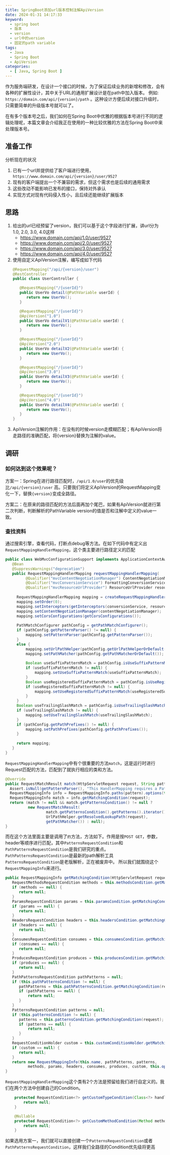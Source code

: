 ```yaml
---
title: SpringBoot添加url版本控制注解ApiVersion
date: 2024-01-31 14:17:33
keyword:
  - spring boot
  - 版本
  - version
  - url中的version
  - 固定的path variable
tags:
  - Java
  - Spring Boot
  - ApiVersion
categories:
  - [ Java, Spring Boot ]
---
```


作为服务端研发，在设计一个接口的时候，为了保证后续业务的新增和修改，会有各种的扩展性设计，其中关于URL的通用扩展设计是在path中加入版本。
例如: `https://domain.com/api/{version}/path` 。这种设计方便后续对接口升级时，只需要简单的升级版本号就可以了。

在有多个版本号之后，我们如何在Spring Boot中优雅的根据版本号进行不同的逻辑处理呢，本篇文章会介绍我正在使用的一种比较优雅的方法在Spring
Boot中来处理版本号。

<!--more-->

## 准备工作

分析现在的状况

1. 已有一个url并提供给了客户端进行使用，`https://www.domain.com/api/{version}/user/9527`
2. 现有的客户端提出一个不兼容的需求，但这个需求也是后续的通用需求
3. 这些改动不能影响已发布的接口，保持对外承认
4. 实现方式对现有代码侵入性小，且后续还能继续扩展版本

## 思路

1. 给出的url已经预留了version，我们可以基于这个字段进行扩展，讲url分为1.0, 2.0, 3.0, 4.0这样
    * https://www.domain.com/api/1.0/user/9527
    * https://www.domain.com/api/2.0/user/9527
    * https://www.domain.com/api/3.0/user/9527
    * https://www.domain.com/api/4.0/user/9527
2. 使用自定义ApiVersion注解，编写成如下代码
   ```java
   @RequestMapping("/api/{version}/user")
   @RestController
   public class UserController {
   
      @RequestMapping("/{userId}")
      public UserVo detail(@PathVariable userId) {
         return new UserVo();
      }
   
      @RequestMapping("/{userId}")
      @ApiVersion("1.0")
      public UserVo detailV1(@PathVariable userId) {
         return new UserVo();
      }
   
      @RequestMapping("/{userId}")
      @ApiVersion("2.0")
      public UserVo detailV2(@PathVariable userId) {
         return new UserVo();
      }
   
      @RequestMapping("/{userId}")
      @ApiVersion("3.0")
      public UserVo detailV3(@PathVariable userId) {
         return new UserVo();
      }
   
      @RequestMapping("/{userId}")
      @ApiVersion("4.0")
      public UserVo detailV4(@PathVariable userId) {
         return new UserVo();
      }
   }
   ```
3. ApiVersion注解的作用：在没有的时候version走模糊匹配；有ApiVersion将走路径的准确匹配，将{version}替换为注解的value。

## 调研

### 如何达到这个效果呢？

方案一：Spring在进行路径匹配时，`/api/1.0/user`的优先级比`/api/{version}/user`
高。只要我们将定义ApiVersion的RequestMapping变化一下，替换`{version}`变成全路径。

方案二：在原来的路径匹配的方法后面再加个尾巴，如果有ApiVersion就进行第二次判断，判断解析的PathVariable
version的值是否和注解中定义的value一致。

### 查找资料

通过搜索引擎，查看代码，打断点debug等方法。在如下代码中有定义出`RequestMappingHandlerMapping`，这个类主要进行路径定义的匹配

```java
public class WebMvcConfigurationSupport implements ApplicationContextAware, ServletContextAware {
   @Bean
   @SuppressWarnings("deprecation")
   public RequestMappingHandlerMapping requestMappingHandlerMapping(
         @Qualifier("mvcContentNegotiationManager") ContentNegotiationManager contentNegotiationManager,
         @Qualifier("mvcConversionService") FormattingConversionService conversionService,
         @Qualifier("mvcResourceUrlProvider") ResourceUrlProvider resourceUrlProvider) {
   
     RequestMappingHandlerMapping mapping = createRequestMappingHandlerMapping();
     mapping.setOrder(0);
     mapping.setInterceptors(getInterceptors(conversionService, resourceUrlProvider));
     mapping.setContentNegotiationManager(contentNegotiationManager);
     mapping.setCorsConfigurations(getCorsConfigurations());
   
     PathMatchConfigurer pathConfig = getPathMatchConfigurer();
     if (pathConfig.getPatternParser() != null) {
         mapping.setPatternParser(pathConfig.getPatternParser());
     }
     else {
         mapping.setUrlPathHelper(pathConfig.getUrlPathHelperOrDefault());
         mapping.setPathMatcher(pathConfig.getPathMatcherOrDefault());
   
         Boolean useSuffixPatternMatch = pathConfig.isUseSuffixPatternMatch();
         if (useSuffixPatternMatch != null) {
             mapping.setUseSuffixPatternMatch(useSuffixPatternMatch);
         }
         Boolean useRegisteredSuffixPatternMatch = pathConfig.isUseRegisteredSuffixPatternMatch();
         if (useRegisteredSuffixPatternMatch != null) {
             mapping.setUseRegisteredSuffixPatternMatch(useRegisteredSuffixPatternMatch);
         }
     }
     Boolean useTrailingSlashMatch = pathConfig.isUseTrailingSlashMatch();
     if (useTrailingSlashMatch != null) {
         mapping.setUseTrailingSlashMatch(useTrailingSlashMatch);
     }
     if (pathConfig.getPathPrefixes() != null) {
         mapping.setPathPrefixes(pathConfig.getPathPrefixes());
     }
   
     return mapping;
   }
}
```

`RequestMappingHandlerMapping`中有个很重要的方法`match`，这是运行时进行Request匹配的方法，匹配到了就执行相应的类和方法。

```java
@Override
public RequestMatchResult match(HttpServletRequest request, String pattern) {
  Assert.isNull(getPatternParser(), "This HandlerMapping requires a PathPattern");
  RequestMappingInfo info = RequestMappingInfo.paths(pattern).options(this.config).build();
  RequestMappingInfo match = info.getMatchingCondition(request);
  return (match != null && match.getPatternsCondition() != null ?
          new RequestMatchResult(
                  match.getPatternsCondition().getPatterns().iterator().next(),
                  UrlPathHelper.getResolvedLookupPath(request),
                  getPathMatcher()) : null);
}
```

而在这个方法里面主要是调用了``的``方法，方法如下。作用是按`POST GET`，参数，header等顺序进行匹配，其中`PatternsRequestCondition`和`PathPatternsRequestCondition`是我们研究的重点。
`PathPatternsRequestCondition`是最新的path解析工具`PatternsRequestCondition`是老版解析，正在被废弃中。
所以我们就围绕这个`RequestMappingInfo`来进行。
```java
public RequestMappingInfo getMatchingCondition(HttpServletRequest request) {
   RequestMethodsRequestCondition methods = this.methodsCondition.getMatchingCondition(request);
   if (methods == null) {
      return null;
   }
   ParamsRequestCondition params = this.paramsCondition.getMatchingCondition(request);
   if (params == null) {
      return null;
   }
   HeadersRequestCondition headers = this.headersCondition.getMatchingCondition(request);
   if (headers == null) {
      return null;
   }
   ConsumesRequestCondition consumes = this.consumesCondition.getMatchingCondition(request);
   if (consumes == null) {
      return null;
   }
   ProducesRequestCondition produces = this.producesCondition.getMatchingCondition(request);
   if (produces == null) {
      return null;
   }
   PathPatternsRequestCondition pathPatterns = null;
   if (this.pathPatternsCondition != null) {
      pathPatterns = this.pathPatternsCondition.getMatchingCondition(request);
      if (pathPatterns == null) {
          return null;
      }
   }
   PatternsRequestCondition patterns = null;
   if (this.patternsCondition != null) {
      patterns = this.patternsCondition.getMatchingCondition(request);
      if (patterns == null) {
          return null;
      }
   }
   RequestConditionHolder custom = this.customConditionHolder.getMatchingCondition(request);
   if (custom == null) {
      return null;
   }
   return new RequestMappingInfo(this.name, pathPatterns, patterns,
          methods, params, headers, consumes, produces, custom, this.options);
}
```


`RequestMappingHandlerMapping`这个类有2个方法是预留给我们进行自定义的。我们在两个方法中创建自己的Condition。
```java
	protected RequestCondition<?> getCustomTypeCondition(Class<?> handlerType) {
		return null;
	}

	@Nullable
	protected RequestCondition<?> getCustomMethodCondition(Method method) {
		return null;
	}

```

如果选用方案一，我们就可以直接创建一个`PatternsRequestCondition`或者`PathPatternsRequestCondition`，这样我们全路径的Condition优先级将更高
